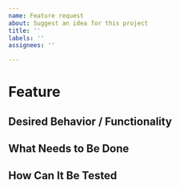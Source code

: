 ```yaml
---
name: Feature request
about: Suggest an idea for this project
title: ''
labels: ''
assignees: ''

---
```


# Feature
## Desired Behavior / Functionality

## What Needs to Be Done

## How Can It Be Tested
